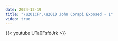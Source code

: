 ```yaml
---
date: 2024-12-19
title: "\u201CFr.\u201D John Corapi Exposed - 1"
video: true
---
```



{{< youtube UTa0FsfdJrk >}}
